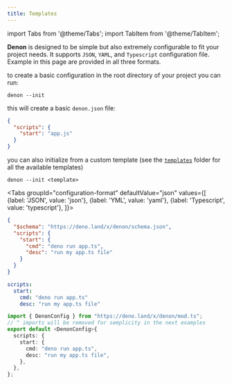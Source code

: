 ```yaml
---
title: Templates
---
```


import Tabs from '@theme/Tabs'; import TabItem from '@theme/TabItem';

**Denon** is designed to be simple but also extremely configurable to fit your
project needs. It supports `JSON`, `YAML`, and `Typescript` configuration file.
Example in this page are provided in all three formats.

to create a basic configuration in the root directory of your project you can
run:

```
denon --init
```

this will create a basic `denon.json` file:

```json
{
  "scripts": {
    "start": "app.js"
  }
}
```

you can also initialize from a custom template (see the
[`templates`](https://github.com/denosaurs/denon/tree/master/templates) folder
for all the available templates)

```
denon --init <template>
```

<Tabs groupId="configuration-format" defaultValue="json" values={[ {label:
'JSON', value: 'json'}, {label: 'YML', value: 'yaml'}, {label: 'Typescript',
value: 'typescript'}, ]}>
<TabItem value="json">

```json title="template for denon.json"
{
  "$schema": "https://deno.land/x/denon/schema.json",
  "scripts": {
    "start": {
      "cmd": "deno run app.ts",
      "desc": "run my app.ts file"
    }
  }
}
```

</TabItem>
<TabItem value="yaml">

```yml title="template for denon.yml"
scripts:
  start:
    cmd: "deno run app.ts"
    desc: "run my app.ts file"
```

</TabItem>
<TabItem value="typescript">

```typescript title="template for denon.config.ts"
import { DenonConfig } from "https://deno.land/x/denon/mod.ts";
// ^ imports will be removed for semplicity in the next examples
export default <DenonConfig>{
  scripts: {
    start: {
      cmd: "deno run app.ts",
      desc: "run my app.ts file",
    },
  },
};
```

</TabItem>
</Tabs>
